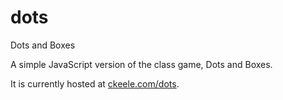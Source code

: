 # dots

Dots and Boxes

A simple JavaScript version of the class game, Dots and Boxes.

It is currently hosted at [ckeele.com/dots](http://ckeele.com/dots). 
